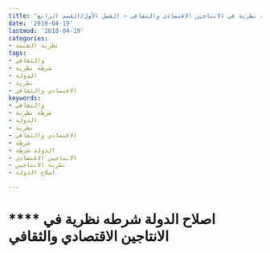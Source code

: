 ```yaml
---
title: "اصلاح الدولة، شرطه نظرية في الانتاجين الاقتصادي والثقافي – الفصل الأول/القسم الرابع"
date: '2018-04-19'
lastmod: '2018-04-19'
categories:
- نظرية القيمة
tags:
- والثقافي
- شرطه نظرية
- الدولة
- نظرية
- الاقتصادي والثقافي
keywords:
- والثقافي
- شرطه نظرية
- الدولة
- نظرية
- الاقتصادي والثقافي
- شرطه
- الدولة شرطه
- الانتاجين الاقتصادي
- نظرية الانتاجين
- اصلاح الدولة

---
```

# **** **اصلاح الدولة** شرطه نظرية في الانتاجين الاقتصادي والثقافي

###